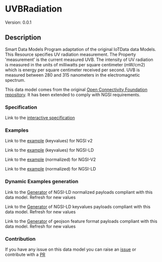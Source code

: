 # UVBRadiation
Version: 0.0.1

## Description 

Smart Data Models Program adaptation of the original IoTData data Models. This Resource specifies UV radiation measurement. The Property 'measurement' is the current measured UVB. The intensity of UV radiation is measured in the units of milliwatts per square centimeter (mW/cm2) which is energy per square centimeter received per second. UVB is measured between 280 and 315 nanometers in the electromagnetic spectrum.

This data model comes from the original [Open Connectivity Foundation repository](https://github.com/openconnectivityfoundation/IoTDataModels). It has been extended to comply with NGSI requirements.
### Specification

Link to the [interactive specification](https://swagger.lab.fiware.org/?url=https://smart-data-models.github.io/dataModel.OCF/UVBRadiation/swagger.yaml)
### Examples

Link to the [example](https://smart-data-models.github.io/dataModel.OCF/UVBRadiation/examples/example.json) (keyvalues) for NGSI v2

Link to the [example](https://smart-data-models.github.io/dataModel.OCF/UVBRadiation/examples/example.jsonld) (keyvalues) for NGSI-LD

Link to the [example](https://smart-data-models.github.io/dataModel.OCF/UVBRadiation/examples/example-normalized.json) (normalized) for NGSI-V2

Link to the [example](https://smart-data-models.github.io/dataModel.OCF/UVBRadiation/examples/example-normalized.jsonld) (normalized) for NGSI-LD
### Dynamic Examples generation

Link to the [Generator](https://smartdatamodels.org/extra/ngsi-ld_generator.php?schemaUrl=https://raw.githubusercontent.com/smart-data-models/dataModel.OCF/master/UVBRadiation/schema.json&email=info@smartdatamodels.org) of NGSI-LD normalized payloads compliant with this data model. Refresh for new values

Link to the [Generator](https://smartdatamodels.org/extra/ngsi-ld_generator_keyvalues.php?schemaUrl=https://raw.githubusercontent.com/smart-data-models/dataModel.OCF/master/UVBRadiation/schema.json&email=info@smartdatamodels.org) of NGSI-LD keyvalues payloads compliant with this data model. Refresh for new values

Link to the [Generator](https://smartdatamodels.org/extra/geojson_features_generator.php?schemaUrl=https://raw.githubusercontent.com/smart-data-models/dataModel.OCF/master/UVBRadiation/schema.json&email=info@smartdatamodels.org) of geojson feature format payloads compliant with this data model. Refresh for new values
### Contribution

 If you have any issue on this data model you can raise an [issue](https://github.com/smart-data-models/dataModel.OCF/issues)  or contribute with a [PR](https://github.com/smart-data-models/dataModel.OCF/pulls)